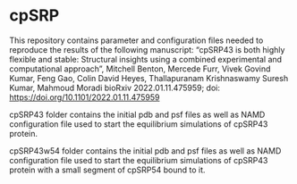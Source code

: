 # cpSRP
This repository contains parameter and configuration files needed to reproduce the results of the following manuscript:
“cpSRP43 is both highly flexible and stable: Structural insights using a combined experimental and computational approach”,
Mitchell Benton, Mercede Furr, Vivek Govind Kumar, Feng Gao, Colin David Heyes, Thallapuranam Krishnaswamy Suresh Kumar, Mahmoud Moradi
bioRxiv 2022.01.11.475959; doi: https://doi.org/10.1101/2022.01.11.475959

cpSRP43 folder contains the initial pdb and psf files as well as NAMD configuration file used to start the equilibrium simulations of cpSRP43 protein.

cpSRP43w54 folder contains the initial pdb and psf files as well as NAMD configuration file used to start the equilibrium simulations of cpSRP43 protein with a small segment of cpSRP54 bound to it.
